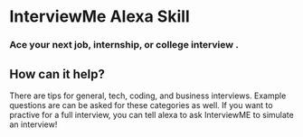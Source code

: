 # InterviewMe Alexa Skill

### Ace your next job, internship, or college interview .

## How can it help?
There are tips for general, tech, coding, and business interviews.
Example questions are can be asked for these categories as well.
If you want to practive for a full interview, you can tell alexa to ask InterviewME to simulate an interview!

